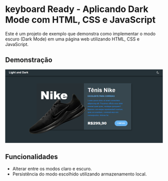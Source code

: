 #     keyboard Ready - Aplicando Dark Mode com HTML, CSS e JavaScript

Este é um projeto de exemplo que demonstra como implementar o modo escuro (Dark Mode) em uma página web utilizando HTML, CSS e JavaScript.

## Demonstração

<img src="./.github/resultado.png" />


## Funcionalidades

- Alterar entre os modos claro e escuro.
- Persistência do modo escolhido utilizando armazenamento local.

